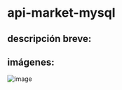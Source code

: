 # api-market-mysql
## descripción breve:
## imágenes:
![image](https://github.com/JoseFelixTheOne/api-market-mysql/assets/104914858/40d589a6-2c4e-4676-ba29-b7c3eff7c8f5)
